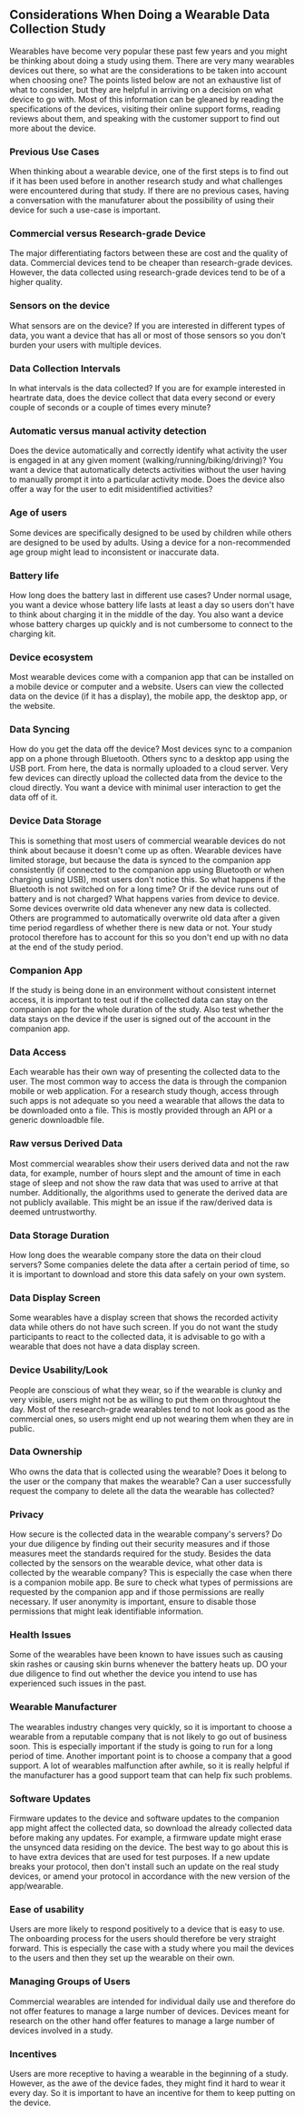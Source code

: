 ## Considerations When Doing a Wearable Data Collection Study
Wearables have become very popular these past few years and you might be thinking about doing a study using them. There are very many wearables devices out there, so what are the considerations to be taken into account when choosing one? The points listed below are not an exhaustive list of what to consider, but they are helpful in arriving on a decision on what device to go with. Most of this information can be gleaned by reading the specifications of the devices, visiting their online support forms, reading reviews about them, and speaking with the customer support to find out more about the device.
### Previous Use Cases
When thinking about a wearable device, one of the first steps is to find out if it has been used before in another research study and what challenges were encountered during that study. If there are no previous cases, having a conversation with the manufaturer about the possibility of using their device for such a use-case is important.
### Commercial versus Research-grade Device
The major differentiating factors between these are cost and the quality of data. Commercial devices tend to be cheaper than research-grade devices. However, the data collected using research-grade devices tend to be of a higher quality.
### Sensors on the device
What sensors are on the device? If you are interested in different types of data, you want a device that has all or most of those sensors so you don't burden your users with multiple devices.
### Data Collection Intervals
In what intervals is the data collected? If you are for example interested in heartrate data, does the device collect that data every second or every couple of seconds or a couple of times every minute?
### Automatic versus manual activity detection
Does the device automatically and correctly identify what activity the user is engaged in at any given moment (walking/running/biking/driving)? You want a device that automatically detects activities without the user having to manually prompt it into a particular activity mode. Does the device also offer a way for the user to edit misidentified activities? 
### Age of users
Some devices are specifically designed to be used by children while others are designed to be used by adults. Using a device for a non-recommended age group might lead to inconsistent or inaccurate data.
### Battery life
How long does the battery last in different use cases? Under normal usage, you want a device whose battery life lasts at least a day so users don't have to think about charging it in the middle of the day. You also want a device whose battery charges up quickly and is not cumbersome to connect to the charging kit.
### Device ecosystem
Most wearable devices come with a companion app that can be installed on a mobile device or computer and a website. Users can view the collected data on the device (if it has a display), the mobile app, the desktop app, or the website.
### Data Syncing
How do you get the data off the device? Most devices sync to a companion app on a phone through Bluetooth. Others sync to a desktop app using the USB port. From here, the data is normally uploaded to a cloud server. Very few devices can directly upload the collected data from the device to the cloud directly. You want a device with minimal user interaction to get the data off of it.
### Device Data Storage 
This is something that most users of commercial wearable devices do not think about because it doesn't come up as often. Wearable devices have limited storage, but because the data is synced to the companion app consistently (if connected to the companion app using Bluetooth or when charging using USB), most users don't notice this. So what happens if the Bluetooth is not switched on for a long time? Or if the device runs out of battery and is not charged? What happens varies from device to device. Some devices overwrite old data whenever any new data is collected. Others are programmed to automatically overwrite old data after a given time period regardless of whether there is new data or not. Your study protocol therefore has to account for this so you don't end up with no data at the end of the study period.
### Companion App
If the study is being done in an environment without consistent internet access, it is important to test out if the collected data can stay on the companion app for the whole duration of the study. Also test whether the data stays on the device if the user is signed out of the account in the companion app.
### Data Access
Each wearable has their own way of presenting the collected data to the user. The most common way to access the data is through the companion mobile or web application. For a research study though, access through such apps is not adequate so you need a wearable that allows the data to be downloaded onto a file. This is mostly provided through an API or a generic downloadble file.
### Raw versus Derived Data
Most commercial wearables show their users derived data and not the raw data, for example, number of hours slept and the amount of time in each stage of sleep and not show the raw data that was used to arrive at that number. Additionally, the algorithms used to generate the derived data are not publicly available. This might be an issue if the raw/derived data is deemed untrustworthy.
### Data Storage Duration
How long does the wearable company store the data on their cloud servers? Some companies delete the data after a certain period of time, so it is important to download and store this data safely on your own system.
### Data Display Screen
Some wearables have a display screen that shows the recorded activity data while others do not have such screen. If you do not want the study participants to react to the collected data, it is advisable to go with a wearable that does not have a data display screen.
### Device Usability/Look
People are conscious of what they wear, so if the wearable is clunky and very visible, users might not be as willing to put them on throughtout the day. Most of the research-grade wearables tend to not look as good as the commercial ones, so users might end up not wearing them when they are in public.
### Data Ownership
Who owns the data that is collected using the wearable? Does it belong to the user or the company that makes the wearable? Can a user successfully request the company to delete all the data the wearable has collected?
### Privacy
How secure is the collected data in the wearable company's servers? Do your due diligence by finding out their security measures and if those measures meet the standards required for the study. Besides the data collected by the sensors on the wearable device, what other data is collected by the wearable company? This is especially the case when there is a companion mobile app. Be sure to check what types of permissions are requested by the companion app and if those permissions are really necessary. If user anonymity is important, ensure to disable those permissions that might leak identifiable information.
### Health Issues
Some of the wearables have been known to have issues such as causing skin rashes or causing skin burns whenever the battery heats up. DO your due diligence to find out whether the device you intend to use has experienced such issues in the past.
### Wearable Manufacturer
The wearables industry changes very quickly, so it is important to choose a wearable from a reputable company that is not likely to go out of business soon. This is especially important if the study is going to run for a long period of time. Another important point is to choose a company that a good support. A lot of wearables malfunction after awhile, so it is really helpful if the manufacturer has a good support team that can help fix such problems.
### Software Updates
Firmware updates to the device and software updates to the companion app might affect the collected data, so download the already collected data before making any updates. For example, a firmware update might erase the unsynced data residing on the device. The best way to go about this is to have extra devices that are used for test purposes. If a new update breaks your protocol, then don't install such an update on the real study devices, or amend your protocol in accordance with the new version of the app/wearable.
### Ease of usability
Users are more likely to respond positively to a device that is easy to use. The onboarding process for the users should therefore be very straight forward. This is especially the case with a study where you mail the devices to the users and then they set up the wearable on their own. 
### Managing Groups of Users
Commercial wearables are intended for individual daily use and therefore do not offer features to manage a large number of devices. Devices meant for research on the other hand offer features to manage a large number of devices involved in a study. 
### Incentives
Users are more receptive to having a wearable in the beginning of a study. However, as the awe of the device fades, they might find it hard to wear it every day. So it is important to have an incentive for them to keep putting on the device.
